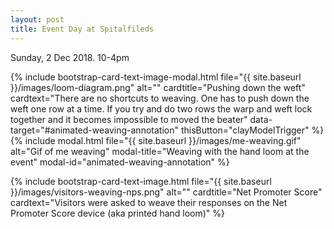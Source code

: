 ```yaml
---
layout: post
title: Event Day at Spitalfileds
---
```


Sunday, 2 Dec 2018. 10-4pm

{% include bootstrap-card-text-image-modal.html file="{{ site.baseurl }}/images/loom-diagram.png" alt="" cardtitle="Pushing down the weft" cardtext="There are no shortcuts to weaving. One has to push down the weft one row at a time. If you try and do two rows the warp and weft lock together and it becomes impossible to moved the beater" data-target="#animated-weaving-annotation" thisButton="clayModelTrigger" %} 
{% include modal.html file="{{ site.baseurl }}/images/me-weaving.gif" alt="Gif of me weaving" modal-title="Weaving with the hand loom at the event" modal-id="animated-weaving-annotation" %}

{% include bootstrap-card-text-image.html file="{{ site.baseurl }}/images/visitors-weaving-nps.png" alt="" cardtitle="Net Promoter Score" cardtext="Visitors were asked to weave their responses on the Net Promoter Score device (aka printed hand loom)" %} 
